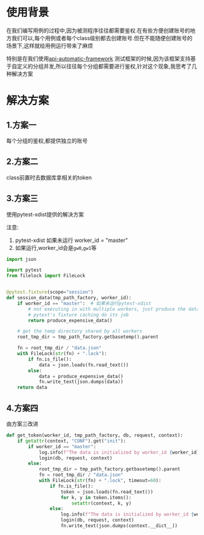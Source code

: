 # 使用背景
在我们编写用例的过程中,因为被测程序往往都需要鉴权.在有些方便创建账号的地方我们可以,每个用例或者每个class级别都去创建账号.但在不能随便创建账号的场景下,这样就给用例运行带来了麻烦

特别是在我们使用[api-automatic-framework](https://github.com/fungaegis/api-automatic-framework) 测试框架的时候,因为该框架支持基于自定义的分组并发,所以往往每个分组都需要进行鉴权,针对这个现象,我思考了几种解决方案

# 解决方案
## 1.方案一
每个分组的鉴权,都提供独立的账号

## 2.方案二
class前置时去数据库拿相关的token

## 3.方案三
使用pytest-xdist提供的解决方案

注意:
1. pytest-xdist 如果未运行 worker_id = "master"
2. 如果运行,worker_id会是`gw0`,`gw1`等

```py
import json

import pytest
from filelock import FileLock


@pytest.fixture(scope="session")
def session_data(tmp_path_factory, worker_id):
    if worker_id == "master":  # 如果未运行pytest-xdist
        # not executing in with multiple workers, just produce the data and let
        # pytest's fixture caching do its job
        return produce_expensive_data()

    # get the temp directory shared by all workers
    root_tmp_dir = tmp_path_factory.getbasetemp().parent

    fn = root_tmp_dir / "data.json"
    with FileLock(str(fn) + ".lock"):
        if fn.is_file():
            data = json.loads(fn.read_text())
        else:
            data = produce_expensive_data()
            fn.write_text(json.dumps(data))
    return data
```

## 4.方案四
由方案三改进

```py
def get_token(worker_id, tmp_path_factory, db, request, context):
    if getattr(context, "CONF").get("init"):
        if worker_id == "master":
            log.info(f"The data is initialized by worker_id {worker_id}")
            login(db, request, context)
        else:
            root_tmp_dir = tmp_path_factory.getbasetemp().parent
            fn = root_tmp_dir / "data.json"
            with FileLock(str(fn) + ".lock", timeout=60):
                if fn.is_file():
                    token = json.loads(fn.read_text())
                    for k, y in token.items():
                        setattr(context, k, y)
                else:
                    log.info(f"The data is initialized by worker_id {worker_id}")
                    login(db, request, context)
                    fn.write_text(json.dumps(context.__dict__))
```
